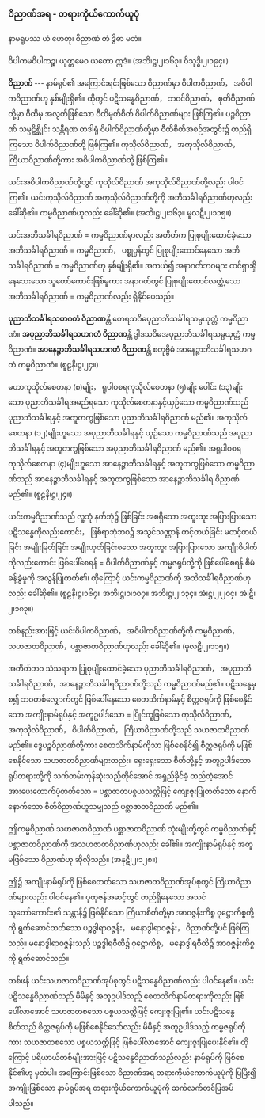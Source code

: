 ### ဝိညာဏ်အရ - တရားကိုယ်ကောက်ယူပုံ

နာမရူပဿ ယံ ဟေတု၊ ဝိညာဏံ တံ ဒွိဓာ မတံ။

ဝိပါကမဝိပါကဉ္စ၊ ယုတ္တမေဝ ယတော ဣဒံ။ (အဘိ၊ဋ္ဌ၊၂၊၁၆၃။ ဝိသုဒ္ဓိ၊၂၊၁၉၄။)

**ဝိညာဏ်** --- နာမ်ရုပ်၏ အကြောင်းရင်းဖြစ်သော ဝိညာဏ်မှာ ဝိပါကဝိညာဏ်， အဝိပါကဝိညာဏ်ဟု နှစ်မျိုးရှိ၏။ 
ထိုတွင် ပဋိသန္ဓေဝိညာဏ်， ဘဝင်ဝိညာဏ်， စုတိဝိညာဏ်တို့မှာ ဝီထိမှ အလွတ်ဖြစ်သော ဝီထိမုတ်စိတ် ဝိပါက်ဝိညာဏ်များ ဖြစ်ကြ၏။ 
ပဉ္စဝိညာဏ် သမ္ပဋိစ္ဆိုင်း သန္တီရဏ တဒါရုံ ဝိပါက်ဝိညာဏ်တို့မှာ ဝီထိစိတ်အစဉ်အတွင်း၌ တည်ရှိကြသော ဝိပါက်ဝိညာဏ်တို့ ဖြစ်ကြ၏။ 
ကုသိုလ်ဝိညာဏ်， အကုသိုလ်ဝိညာဏ်， ကြိယာဝိညာဏ်တို့ကား အဝိပါကဝိညာဏ်တို့ ဖြစ်ကြ၏။

ယင်းအဝိပါကဝိညာဏ်တို့တွင် ကုသိုလ်ဝိညာဏ် အကုသိုလ်ဝိညာဏ်တို့လည်း ပါဝင်ကြ၏။ 
ယင်းကုသိုလ်ဝိညာဏ် အကုသိုလ်ဝိညာဏ်တို့ကို အဘိသင်္ခါရဝိညာဏ်ဟုလည်း ခေါ်ဆို၏။ 
ကမ္မဝိညာဏ်ဟုလည်း ခေါ်ဆို၏။ (အဘိ၊ဋ္ဌ၊၂၊၁၆၃။ မူလဋီ၊၂၊၁၁၅။)

ယင်းအဘိသင်္ခါရဝိညာဏ် = ကမ္မဝိညာဏ်မှာလည်း အတိတ်က ပြုစုပျိုးထောင်ခဲ့သော အဘိသင်္ခါရဝိညာဏ် = ကမ္မဝိညာဏ်， ပစ္စုပ္ပန်တွင် ပြုစုပျိုးထောင်နေသော အဘိသင်္ခါရဝိညာဏ် = ကမ္မဝိညာဏ်ဟု နှစ်မျိုးရှိ၏။ 
အကယ်၍ အနာဂတ်ဘဝများ ထင်ရှားရှိနေသေးသော သူတော်ကောင်းဖြစ်မူကား အနာဂတ်တွင် ပြုစုပျိုးထောင်လတ္တံ့သော အဘိသင်္ခါရဝိညာဏ် = ကမ္မဝိညာဏ်လည်း ရှိနိုင်ပေသည်။

**ပုညာဘိသင်္ခါရသဟဂတံ ဝိညာဏ**န္တိ တေရသဝိဓပုညာဘိသင်္ခါရသမ္ပယုတ္တံ ကမ္မဝိညာဏံ။ **အပုညာဘိသင်္ခါရသဟဂတံ ဝိညာဏ**န္တိ ဒွါဒသဝိဓအပုညာဘိသင်္ခါရသမ္ပယုတ္တံ ကမ္မဝိညာဏံ။ **အာနေဉ္ဇာဘိသင်္ခါရသဟဂတံ ဝိညာဏ**န္တိ စတုဗ္ဗိဓံ အာနေဉ္ဇာဘိသင်္ခါရသဟဂတံ ကမ္မဝိညာဏံ။ (စူဠနိ၊ဋ္ဌ၊၂၄။)

မဟာကုသိုလ်စေတနာ (၈)မျိုး， ရူပါဝစရကုသိုလ်စေတနာ (၅)မျိုး ပေါင်း (၁၃)မျိုးသော ပုညာဘိသင်္ခါရအမည်ရသော ကုသိုလ်စေတနာနှင့်ယှဉ်သော ကမ္မဝိညာဏ်သည် ပုညာဘိသင်္ခါရနှင့် အတူတကွဖြစ်သော ပုညာဘိသင်္ခါရဝိညာဏ် မည်၏။ 
အကုသိုလ်စေတနာ (၁၂)မျိုးဟူသော အပုညာဘိသင်္ခါရနှင့် ယှဉ်သော ကမ္မဝိညာဏ်သည် အပုညာဘိသင်္ခါရနှင့် အတူတကွဖြစ်သော အပုညာဘိသင်္ခါရဝိညာဏ် မည်၏။ 
အရူပါဝစရကုသိုလ်စေတနာ (၄)မျိုးဟူသော အာနေဉ္ဇာဘိသင်္ခါရနှင့် အတူတကွဖြစ်သော ကမ္မဝိညာဏ်သည် အာနေဉ္ဇာဘိသင်္ခါရနှင့် အတူတကွဖြစ်သော အာနေဉ္ဇာဘိသင်္ခါရ ဝိညာဏ် မည်၏။ (စူဠနိ၊ဋ္ဌ၊၂၄။)

ယင်းကမ္မဝိညာဏ်သည် လူ့ဘုံ နတ်ဘုံ၌ ဖြစ်ခြင်း အစရှိသော အထူးထူး အပြားပြားသော ပဋိသန္ဓေကိုလည်းကောင်း， ဖြစ်ရာဘုံဘဝ၌ အသွင်သဏ္ဌာန် တင့်တယ်ခြင်း မတင့်တယ်ခြင်း အမျိုးမြတ်ခြင်း အမျိုးယုတ်ခြင်းစသော အထူးထူး အပြားပြားသော အကျိုးဝိပါက်ကိုလည်းကောင်း ဖြစ်ပေါ်စေရန် = ဝိပါက်ဝိညာဏ်နှင့် ကမ္မဇရုပ်တို့ကို ဖြစ်ပေါ်စေရန် စီမံခန့်ခွဲမှုကို အလွန်ပြုတတ်၏၊ ထိုကြောင့် ယင်းကမ္မဝိညာဏ်ကို အဘိသင်္ခါရဝိညာဏ်ဟုလည်း ခေါ်ဆို၏။ (စူဠနိ၊ဋ္ဌ၊၁၆၇။ အဘိ၊ဋ္ဌ၊၁၊၁၀၇။ အဘိ၊ဋ္ဌ၊၂၊၁၃၄။ အံ၊ဋ္ဌ၊၂၊၂၀၄။ အံ၊ဋီ၊၂၊၁၈၃။)

တစ်နည်းအားဖြင့် ယင်းဝိပါကဝိညာဏ်， အဝိပါကဝိညာဏ်တို့ကို ကမ္မဝိညာဏ်， သဟဇာတဝိညာဏ်，ပစ္ဆာဇာတဝိညာဏ်ဟုလည်း ခေါ်ဆို၏။ (မူလဋီ၊၂၊၁၁၅။)

အတိတ်ဘဝ သံသရာက ပြုစုပျိုးထောင်ခဲ့သော ပုညာဘိသင်္ခါရဝိညာဏ်， အပုညာဘိသင်္ခါရဝိညာဏ်，အာနေဉ္ဇာဘိသင်္ခါရဝိညာဏ်တို့သည် ကမ္မဝိညာဏ်မည်၏။ 
ပဋိသန္ဓေမှစ၍ ဘဝတစ်လျှောက်တွင် ဖြစ်ပေါ်နေသော စေတသိက်နာမ်နှင့် စိတ္တဇရုပ်ကို ဖြစ်စေနိုင်သော အကျိုးနာမ်ရုပ်နှင့် အတူဥပါဒ်သော = ပြိုင်တူဖြစ်သော ကုသိုလ်ဝိညာဏ်， အကုသိုလ်ဝိညာဏ်， ဝိပါက်ဝိညာဏ်， ကြိယာဝိညာဏ်တို့သည် သဟဇာတဝိညာဏ် မည်၏။ 
ဒွေပဉ္စဝိညာဏ်တို့ကား စေတသိက်နာမ်ကိုသာ ဖြစ်စေနိုင်၍ စိတ္တဇရုပ်ကို မဖြစ်စေနိုင်သော သဟဇာတဝိညာဏ်များတည်း။ 
ရှေးရှေးသော စိတ်တို့နှင့် အတူဥပါဒ်သော ရုပ်တရားတို့ကို သက်တမ်းကုန်ဆုံးသည့်တိုင်အောင် အရှည်ခိုင်ခံ့ တည်တံ့အောင် အားပေးထောက်ပံ့တတ်သော = ပစ္ဆာဇာတပစ္စယသတ္တိဖြင့် ကျေးဇူးပြုတတ်သော နောက်နောက်သော စိတ်ဝိညာဏ်ဟူသမျှသည် ပစ္ဆာဇာတဝိညာဏ် မည်၏။

ဤကမ္မဝိညာဏ် သဟဇာတဝိညာဏ် ပစ္ဆာဇာတဝိညာဏ် သုံးမျိုးတို့တွင် ကမ္မဝိညာဏ်နှင့် ပစ္ဆာဇာတဝိညာဏ်ကို အသဟဇာတဝိညာဏ်ဟုလည်း ခေါ်၏။ 
အကျိုးနာမ်ရုပ်နှင့် အတူမဖြစ်သော ဝိညာဏ်ဟု ဆိုလိုသည်။ (အနုဋီ၊၂၊၁၂၈။)

ဤ၌ အကျိုးနာမ်ရုပ်ကို ဖြစ်စေတတ်သော သဟဇာတဝိညာဏ်အုပ်စုတွင် ကြိယာဝိညာဏ်များလည်း ပါဝင်နေ၏။ 
ပုထုဇန်အဆင့်တွင် တည်ရှိနေသော အသင်သူတော်ကောင်း၏ သန္တာန်၌ ဖြစ်နိုင်သော ကြိယာစိတ်တို့မှာ အာဝဇ္ဇန်းကိစ္စ ဝုဋ္ဌောကိစ္စတို့ကို ရွက်ဆောင်တတ်သော ပဉ္စဒွါရာဝဇ္ဇန်း， မနောဒွါရာဝဇ္ဇန်း， ဝိညာဏ်တို့ပင် ဖြစ်ကြသည်။ 
မနောဒွါရာဝဇ္ဇန်းသည် ပဉ္စဒွါရဝီထိ၌ ဝုဋ္ဌောကိစ္စ， မနောဒွါရဝီထိ၌ အာဝဇ္ဇန်းကိစ္စကို ရွက်ဆောင်သည်။

တစ်ဖန် ယင်းသဟဇာတဝိညာဏ်အုပ်စုတွင် ပဋိသန္ဓေဝိညာဏ်လည်း ပါဝင်နေ၏။ 
ယင်းပဋိသန္ဓေဝိညာဏ်သည် မိမိနှင့် အတူဥပါဒ်သည့် စေတသိက်နာမ်တရားကိုလည်း ဖြစ်ပေါ်လာအောင် သဟဇာတစသော ပစ္စယသတ္တိဖြင့် ကျေးဇူးပြု၏။ 
ယင်းပဋိသန္ဓေစိတ်သည် စိတ္တဇရုပ်ကို မဖြစ်စေနိုင်သော်လည်း မိမိနှင့် အတူဥပါဒ်သည့် ကမ္မဇရုပ်ကိုကား သဟဇာတစသော ပစ္စယသတ္တိဖြင့် ဖြစ်ပေါ်လာအောင် ကျေးဇူးပြုပေးနိုင်၏။ 
ထိုကြောင့် ပရိယာယ်တစ်မျိုးအားဖြင့် ပဋိသန္ဓေဝိညာဏ်သည်လည်း နာမ်ရုပ်ကို ဖြစ်စေနိုင်၏ဟု မှတ်ပါ။ 
အကြောင်းဖြစ်သော ဝိညာဏ်အရ တရားကိုယ်ကောက်ယူပုံကို ပြပြီး၍ အကျိုးဖြစ်သော နာမ်ရုပ်အရ တရားကိုယ်ကောက်ယူပုံကို ဆက်လက်တင်ပြအပ်ပါသည်။
